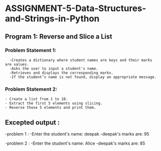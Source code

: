 # ASSIGNMENT-5-Data-Structures-and-Strings-in-Python
##  Program 1: Reverse and Slice a List
### Problem Statement 1:
	  -Creates a dictionary where student names are keys and their marks are values.
	  -Asks the user to input a student's name.
	  -Retrieves and displays the corresponding marks.
	  -If the student’s name is not found, display an appropriate message.

###  Problem Statement 2:
	- Create a list from 1 to 10.
	- Extract the first 5 elements using slicing.
	- Reverse those 5 elements and print them.


## Excepted output : 
-problem 1 :
    -Enter the student's name: deepak
    -deepak's marks are: 95

-problem 2 :
    -Enter the student's name: Alice
    -deepak's marks are: 85


